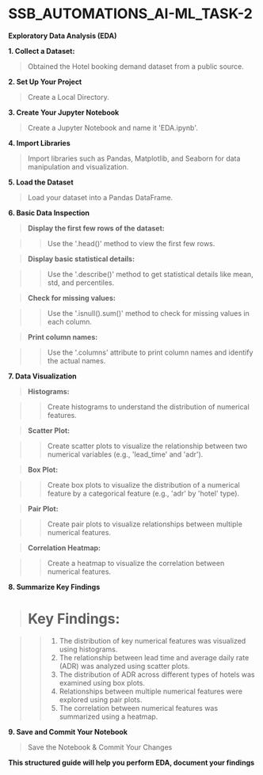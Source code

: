 # SSB_AUTOMATIONS_AI-ML_TASK-2

**Exploratory Data Analysis (EDA)**

**1. Collect a Dataset:**

> Obtained the Hotel booking demand dataset from a public source.

**2. Set Up Your Project**

> Create a Local Directory.

**3. Create Your Jupyter Notebook**

> Create a Jupyter Notebook and name it 'EDA.ipynb'.

**4. Import Libraries**

> Import libraries such as Pandas, Matplotlib, and Seaborn for data manipulation and visualization.

**5. Load the Dataset**

> Load your dataset into a Pandas DataFrame.

**6. Basic Data Inspection**

> **Display the first few rows of the dataset:**

>> Use the '.head()' method to view the first few rows.

> **Display basic statistical details:**

>> Use the '.describe()' method to get statistical details like mean, std, and percentiles.

> **Check for missing values:**

>> Use the '.isnull().sum()' method to check for missing values in each column.

> **Print column names:**

>> Use the '.columns' attribute to print column names and identify the actual names.

**7. Data Visualization**

> **Histograms:**

>> Create histograms to understand the distribution of numerical features.

> **Scatter Plot:**

>> Create scatter plots to visualize the relationship between two numerical variables (e.g., 'lead_time' and 'adr').

> **Box Plot:**

>> Create box plots to visualize the distribution of a numerical feature by a categorical feature (e.g., 'adr' by 'hotel' type).

> **Pair Plot:**

>> Create pair plots to visualize relationships between multiple numerical features.

> **Correlation Heatmap:**

>> Create a heatmap to visualize the correlation between numerical features.

**8. Summarize Key Findings**

> # Key Findings:

>> 1. The distribution of key numerical features was visualized using histograms.
>> 2. The relationship between lead time and average daily rate (ADR) was analyzed using scatter plots.
>> 3. The distribution of ADR across different types of hotels was examined using box plots.
>> 4. Relationships between multiple numerical features were explored using pair plots.
>> 5. The correlation between numerical features was summarized using a heatmap.

**9. Save and Commit Your Notebook**

> Save the Notebook & Commit Your Changes



**This structured guide will help you perform EDA, document your findings**
